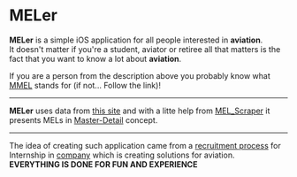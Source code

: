 MELer
=====

**MELer** is a simple iOS application for all people interested in **aviation**.  
It doesn't matter if you're a student, aviator or retiree all that matters is the fact that you want to know
a lot about **aviation**. 

If you are a person from the description above you probably know what [MMEL](http://en.wikipedia.org/wiki/Master_minimum_equipment_list) stands for (if not... Follow the link)!

***

**MELer** uses data from [this site]() and with a litte help from [MEL_Scraper]() it presents MELs in [Master-Detail](https://developer.apple.com/library/ios/documentation/iPhone/Conceptual/SecondiOSAppTutorial/Introduction/Introduction.html) concept. 

***

The idea of creating such application came from a [recruitment process](http://areusmart.pl/programista_aplikacji_mobilnych.php) for Internship in [company](http://www.smart4aviation.aero/?company.html) which is creating solutions for aviation.  
**EVERYTHING IS DONE FOR FUN AND EXPERIENCE**
